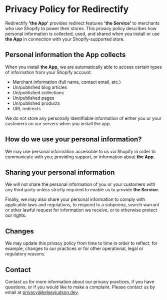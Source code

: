 Privacy Policy for Redirectify
==============================

Redirectify **'the App'** provides redirect features **'the Service'** to
merchants who use Shopify to power their stores. This privacy policy describes
how personal information is collected, used, and shared when you install or use
**the App** in connection with your Shopify-supported store.

Personal information the App collects
-------------------------------------

When you install **the App,** we are automatically able to access certain types
of information from your Shopify account:

* Merchant information (full name, contact email, etc.)
* Un/published blog articles
* Un/published collections
* Un/published pages
* Un/published products
* URL redirects

We do not store any personally identifiable information of either you or your
customers on our servers when you install the app.

How do we use your personal information?
----------------------------------------

We may use personal information accessible to us via Shopify in order to
communicate with you; providing support, or information about **the App.**

Sharing your personal information
---------------------------------

We will not share the personal information of you or your customers with any
third party unless strictly required to enable us to provide **the Service.**

Finally, we may also share your personal information to comply with applicable
laws and regulations, to respond to a subpoena, search warrant or other lawful
request for information we receive, or to otherwise protect our rights.

Changes
-------

We may update this privacy policy from time to time in order to reflect, for
example, changes to our practices or for other operational, legal or regulatory
reasons.

Contact
-------

Contact us for more information about our privacy practices, if you have
questions, or if you would like to make a complaint. Please contact us by email
at [privacy@kelseyjudson.dev](mailto:privacy@kelseyjudson.dev).
